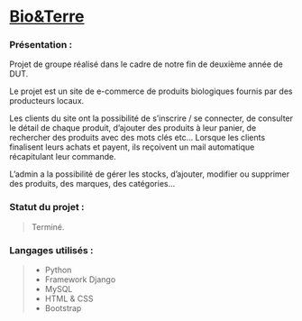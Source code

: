 # [Bio&Terre](https://github.com/ErwannGauthier/Bio_Et_Terre)

### **Présentation** :

Projet de groupe réalisé dans le cadre de notre fin de deuxième année de DUT.

Le projet est un site de e-commerce de produits biologiques fournis par des producteurs locaux.

Les clients du site ont la possibilité de s’inscrire / se connecter, de consulter le détail de chaque produit, d’ajouter des produits à leur panier, de rechercher des produits avec des mots clés etc… Lorsque les clients finalisent leurs achats et payent, ils reçoivent un mail automatique récapitulant leur commande.

L’admin a la possibilité de gérer les stocks, d’ajouter, modifier ou supprimer des produits, des marques, des catégories…

### **Statut du projet** :

>Terminé.

### **Langages utilisés :**

>- Python
>- Framework Django
>- MySQL
>- HTML & CSS
>- Bootstrap

